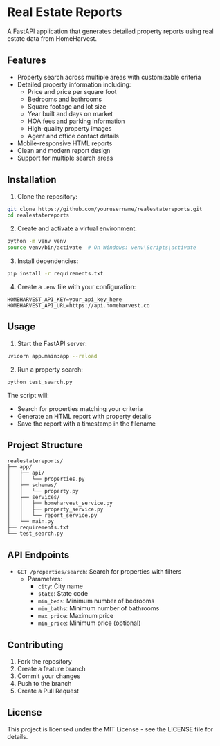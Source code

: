 # Real Estate Reports

A FastAPI application that generates detailed property reports using real estate data from HomeHarvest.

## Features

- Property search across multiple areas with customizable criteria
- Detailed property information including:
  - Price and price per square foot
  - Bedrooms and bathrooms
  - Square footage and lot size
  - Year built and days on market
  - HOA fees and parking information
  - High-quality property images
  - Agent and office contact details
- Mobile-responsive HTML reports
- Clean and modern report design
- Support for multiple search areas

## Installation

1. Clone the repository:
```bash
git clone https://github.com/yourusername/realestatereports.git
cd realestatereports
```

2. Create and activate a virtual environment:
```bash
python -m venv venv
source venv/bin/activate  # On Windows: venv\Scripts\activate
```

3. Install dependencies:
```bash
pip install -r requirements.txt
```

4. Create a `.env` file with your configuration:
```
HOMEHARVEST_API_KEY=your_api_key_here
HOMEHARVEST_API_URL=https://api.homeharvest.co
```

## Usage

1. Start the FastAPI server:
```bash
uvicorn app.main:app --reload
```

2. Run a property search:
```bash
python test_search.py
```

The script will:
- Search for properties matching your criteria
- Generate an HTML report with property details
- Save the report with a timestamp in the filename

## Project Structure

```
realestatereports/
├── app/
│   ├── api/
│   │   └── properties.py
│   ├── schemas/
│   │   └── property.py
│   ├── services/
│   │   ├── homeharvest_service.py
│   │   ├── property_service.py
│   │   └── report_service.py
│   └── main.py
├── requirements.txt
└── test_search.py
```

## API Endpoints

- `GET /properties/search`: Search for properties with filters
  - Parameters:
    - `city`: City name
    - `state`: State code
    - `min_beds`: Minimum number of bedrooms
    - `min_baths`: Minimum number of bathrooms
    - `max_price`: Maximum price
    - `min_price`: Minimum price (optional)

## Contributing

1. Fork the repository
2. Create a feature branch
3. Commit your changes
4. Push to the branch
5. Create a Pull Request

## License

This project is licensed under the MIT License - see the LICENSE file for details. 
